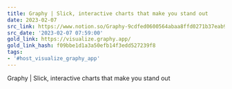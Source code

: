 ```yaml
---
title: Graphy | Slick, interactive charts that make you stand out
date: 2023-02-07
src_link: https://www.notion.so/Graphy-9cdfed0600564abaa8ffd0271b37eab9
src_date: '2023-02-07 07:59:00'
gold_link: https://visualize.graphy.app/
gold_link_hash: f09bbe1d1a3a50efb14f3edd527239f8
tags:
- '#host_visualize_graphy_app'
---
```



Graphy | Slick, interactive charts that make you stand out